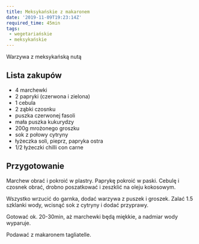 ```yaml
---
title: Meksykańskie z makaronem
date: '2019-11-09T19:23:14Z'
required_time: 45min
tags:
 - wegetariańskie
 - meksykańskie
---
```


Warzywa z meksykańską nutą

<!---- splitter ---->

## Lista zakupów
- 4 marchewki
- 2 papryki (czerwona i zielona)
- 1 cebula
- 2 ząbki czosnku
- puszka czerwonej fasoli
- mała puszka kukurydzy
- 200g mrożonego groszku
- sok z połowy cytryny
- łyżeczka soli, pieprz, papryka ostra 
- 1/2 łyżeczki chilli con carne

<!---- splitter ---->

## Przygotowanie

Marchew obrać i pokroić w plastry. Paprykę pokroić w paski.
Cebulę i czosnek obrać, drobno poszatkować i zeszklić na oleju kokosowym.

Wszystko wrzucić do garnka, dodać warzywa z puszek i groszek. Zalać 1.5 szklanki wody, wcisnąć sok z cytryny i dodać przyprawy.

Gotować ok. 20-30min, aż marchewki będą miękkie, a nadmiar wody wyparuje.

Podawać z makaronem tagliatelle.
